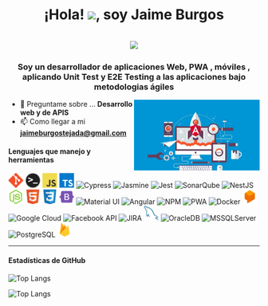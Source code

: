 <h1 align="center">¡Hola! <img src="https://raw.githubusercontent.com/iampavangandhi/iampavangandhi/master/gifs/Hi.gif" width="30px">, soy Jaime Burgos</h1>
 <p align="center"><br/>
   <a href="https://www.linkedin.com/in/jaime-burgos-tejada-a45697203/">
    <img src="https://img.shields.io/badge/LinkedIn-0077B5?style=for-the-badge&logo=linkedin&logoColor=white">
  </a>
</p>

<h3 align="center">Soy un desarrollador de aplicaciones Web, PWA , móviles , aplicando Unit Test y E2E Testing a las aplicaciones bajo metodologias ágiles</h3>

<img width="50%" align="right"  src="super-angular-developer.jpg" />

- 💬 Preguntame sobre ... **Desarrollo web y de APIS**
- 📫 Como llegar a mi **jaimeburgostejada@gmail.com**

<h4>Lenguajes que manejo y herramientas</h4>

<!-- Iconos proporcionados por https://devicon.dev/ -->

<div align="left">
<img width="30px" height="30px" alt="Git" src="https://raw.githubusercontent.com/devicons/devicon/ac557d6ff33ff370a5db99f97aeab35ea5c67fbd/icons/git/git-plain.svg" />
<img width="30px" height="30px" alt="Terminal" src="https://raw.githubusercontent.com/github/explore/80688e429a7d4ef2fca1e82350fe8e3517d3494d/topics/terminal/terminal.png" />
<img width="30px" height="30px" alt="Javascript" src="https://raw.githubusercontent.com/devicons/devicon/ac557d6ff33ff370a5db99f97aeab35ea5c67fbd/icons/javascript/javascript-original.svg" />
<img width="30px" height="30px" alt="Typescript" src="https://raw.githubusercontent.com/devicons/devicon/ac557d6ff33ff370a5db99f97aeab35ea5c67fbd/icons/typescript/typescript-original.svg" />
<img width="30px" height="30px" alt="Cypress" src="https://raw.githubusercontent.com/cypress-io/cypress-icons/master/src/icons/icon_128x128.png"  />

<img width="30px" height="30px" alt="Jasmine" src="https://cdn.jsdelivr.net/gh/devicons/devicon/icons/jasmine/jasmine-plain.svg"  />
<img width="30px" height="30px" alt="Jest" 
src="https://cdn.jsdelivr.net/gh/devicons/devicon/icons/jest/jest-plain.svg" />
<img width="30px" height="30px" alt="SonarQube" src="https://logodix.com/logo/2012444.png">
<img width="30px" height="30px" alt="NestJS" src="https://cdn.jsdelivr.net/gh/devicons/devicon/icons/nestjs/nestjs-plain.svg"  />
<img width="30px" height="30px" alt="NodeJS" src="https://raw.githubusercontent.com/devicons/devicon/ac557d6ff33ff370a5db99f97aeab35ea5c67fbd/icons/nodejs/nodejs-original.svg" />
<img width="30px" height="30px" alt="HTML5" src="https://raw.githubusercontent.com/devicons/devicon/ac557d6ff33ff370a5db99f97aeab35ea5c67fbd/icons/html5/html5-original.svg" />
<img width="30px" height="30px" alt="CSS3" src="https://raw.githubusercontent.com/devicons/devicon/ac557d6ff33ff370a5db99f97aeab35ea5c67fbd/icons/css3/css3-original.svg" />
<img width="30px" height="30px" alt="Bootstrap" src="https://raw.githubusercontent.com/devicons/devicon/ac557d6ff33ff370a5db99f97aeab35ea5c67fbd/icons/bootstrap/bootstrap-plain.svg" />
<img width="30px" height="30px" alt="Material UI" src="https://cdn.jsdelivr.net/gh/devicons/devicon/icons/materialui/materialui-original.svg" />
<img width="30px" height="30px" alt="Angular" src="https://cdn.jsdelivr.net/gh/devicons/devicon/icons/angularjs/angularjs-original.svg" />
<img width="30px" height="30px" alt="NPM" src="https://cdn.jsdelivr.net/gh/devicons/devicon/icons/npm/npm-original-wordmark.svg">

<img width="30px" height="30px" alt="PWA" src="https://v6.angular.live/assets/images/logos/concept-icons/pwa.png">
<img width="30px" height="30px" alt="Docker" src="https://cdn.jsdelivr.net/gh/devicons/devicon/icons/docker/docker-original.svg">
<img width="30px" height="30px" alt="DialogFlow" src="dialogflow.png">
<img width="30px" height="30px" alt="Google Cloud" src="https://cdn.jsdelivr.net/gh/devicons/devicon/icons/googlecloud/googlecloud-original.svg" />
<img width="30px" height="30px" alt="Facebook API" src="https://cdn.jsdelivr.net/gh/devicons/devicon/icons/facebook/facebook-original.svg" />
<img width="30px" height="30px" alt="JIRA"  src="https://cdn.jsdelivr.net/gh/devicons/devicon/icons/jira/jira-original.svg" />
<img width="30px" height="30px" alt="MySQL" src="https://raw.githubusercontent.com/devicons/devicon/ac557d6ff33ff370a5db99f97aeab35ea5c67fbd/icons/mysql/mysql-original.svg" />
<img width="30px" height="30px" alt="OracleDB" src="https://cdn.jsdelivr.net/gh/devicons/devicon/icons/oracle/oracle-original.svg" />
<img width="30px" height="30px"  alt="MSSQLServer" src="https://img.icons8.com/color/452/microsoft-sql-server.png" />
<img width="30px" height="30px" alt="PostgreSQL" src="https://cdn.jsdelivr.net/gh/devicons/devicon/icons/postgresql/postgresql-original.svg" />
<img width="30px" height="30px" alt="Firebase" src="https://raw.githubusercontent.com/github/explore/80688e429a7d4ef2fca1e82350fe8e3517d3494d/topics/firebase/firebase.png" />
</div>

<hr>

<h4>Estadísticas de GitHub</h4>

![Top Langs](https://github-readme-stats.vercel.app/api?username=SkyZeroZx&&show_icons=true&title_color=ffffff&icon_color=dd0531&text_color=daf7dc&bg_color=151515)

![Top Langs](https://github-readme-stats.vercel.app/api/top-langs/?username=SkyZeroZx&langs_count=8&count_private=true&layout=compact&&show_icons=true&title_color=ffffff&icon_color=dd0531&text_color=daf7dc&bg_color=151515)
